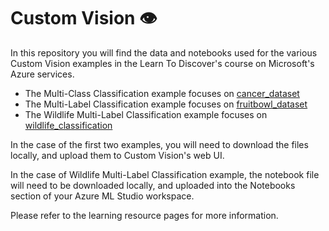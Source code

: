 # Custom Vision 👁️

In this repository you will find the data and notebooks used for the various Custom Vision examples in the Learn To Discover's course on Microsoft's Azure services.

- The Multi-Class Classification example focuses on [cancer_dataset](./cancer_dataset)
- The Multi-Label Classification example focuses on [fruitbowl_dataset](./fruitbowl_dataset)
- The Wildlife Multi-Label Classification example focuses on [wildlife_classification](./wildlife_classification)

In the case of the first two examples, you will need to download the files locally, and upload them to Custom Vision's web UI.

In the case of Wildlife Multi-Label Classification example, the notebook file will need to be downloaded locally, and uploaded into the Notebooks section of your Azure ML Studio workspace.

Please refer to the learning resource pages for more information. 
